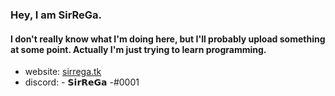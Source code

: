 ### Hey, I am SirReGa.
#### I don't really know what I'm doing here, but I'll probably upload something at some point. Actually I'm just trying to learn programming.

-  website: <a href="https://sirrega.tk" target="_blank">sirrega.tk</a>
-  discord: - 𝗦𝗶𝗿𝗥𝗲𝗚𝗮 -#0001
